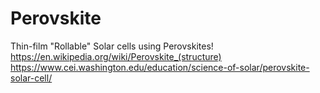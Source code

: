 # Perovskite
Thin-film "Rollable" Solar cells using Perovskites! https://en.wikipedia.org/wiki/Perovskite_(structure) https://www.cei.washington.edu/education/science-of-solar/perovskite-solar-cell/ 
